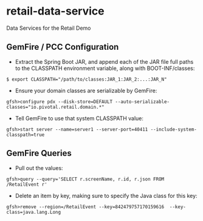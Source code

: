 # retail-data-service
Data Services for the Retail Demo

## GemFire / PCC Configuration

* Extract the Spring Boot JAR, and append each of the JAR file full paths to the CLASSPATH environment variable, along with BOOT-INF/classes:
```
$ export CLASSPATH="/path/to/classes:JAR_1:JAR_2:...:JAR_N"
```

* Ensure your domain classes are serializable by GemFire:
```
gfsh>configure pdx --disk-store=DEFAULT --auto-serializable-classes="io.pivotal.retail.domain.*"
```

* Tell GemFire to use that system CLASSPATH value:
```
gfsh>start server --name=server1 --server-port=40411 --include-system-classpath=true
```

## GemFire Queries

* Pull out the values:
```
gfsh>query --query='SELECT r.screenName, r.id, r.json FROM /RetailEvent r'
```

* Delete an item by key, making sure to specify the Java class for this key:
```
gfsh>remove --region=/RetailEvent --key=842479757170159616  --key-class=java.lang.Long
```

